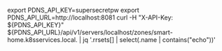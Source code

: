 


export PDNS_API_KEY=supersecretpw
export PDNS_API_URL=http://localhost:8081
curl -H "X-API-Key: ${PDNS_API_KEY}" ${PDNS_API_URL}/api/v1/servers/localhost/zones/smart-home.k8sservices.local. | jq '.rrsets[] | select(.name | contains("echo"))'
